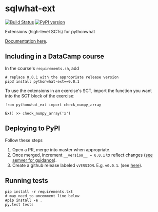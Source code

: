 # sqlwhat-ext

[![Build Status](https://travis-ci.org/datacamp/pythonwhat-ext.svg?branch=master)](https://travis-ci.org/datacamp/pythonwhat-ext)
[![PyPI version](https://badge.fury.io/py/pythonwhat-ext.svg)](https://badge.fury.io/py/pythonwhat-ext)


Extensions (high-level SCTs) for pythonwhat

[Documentation here](http://pythonwhat-ext.readthedocs.io/).

Including in a DataCamp course
------------------------------

In the course's `requirements.sh`, add

```
# replace 0.0.1 with the appropriate release version
pip3 install pythonwhat-ext==0.0.1
```

To use the extensions in an exercise's SCT, import the function you want into the SCT block of the exercise:

```
from pythonwhat_ext import check_numpy_array

Ex() >> check_numpy_array('x')
```

Deploying to PyPI
----------------------------

Follow these steps

1. Open a PR, merge into master when appropriate.
2. Once merged, increment `__version__ = 0.0.1` to reflect changes ([see semver for guidance](http://semver.org/)).
3. Create a github release labeled `vVERSION`. E.g. `v0.0.1`. (see [here](https://help.github.com/articles/creating-releases/)).


Running tests
-------------

```
pip install -r requirements.txt
# may need to uncomment line below
#pip install -e .
py.test tests
```
